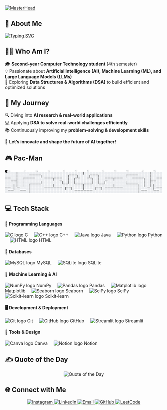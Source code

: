 [![MasterHead](https://camo.githubusercontent.com/3cf2f8c403aa809199071de4dc483744f9161260f6c3eceb39d673cfbe8b7e3e/68747470733a2f2f692e70696e696d672e636f6d2f6f726967696e616c732f66612f37622f34622f66613762346264633362326637336537343965356332633634366434616531332e676966)](https://github.com/Atharva130)

## 🚀 About Me  

[![Typing SVG](https://readme-typing-svg.demolab.com?font=Fira+Code&pause=1000&width=600&lines=Hi+!+I+am+Atharva+Rahate;Welcome+to+My+GitHub+Profile+!;Exploring+AI%2C+ML%2C+and+LLMs+🤖;Always+Learning%2C+Always+Growing!+🚀)](https://git.io/typing-svg)  

## 👨‍💻 Who Am I?  
🎓 **Second-year Computer Technology student** (4th semester)  
💡 Passionate about **Artificial Intelligence (AI), Machine Learning (ML), and Large Language Models (LLMs)**  
🚀 Exploring **Data Structures & Algorithms (DSA)** to build efficient and optimized solutions

## 🌟 My Journey  

🔍 Diving into **AI research & real-world applications**  
💻 Applying **DSA to solve real-world challenges efficiently**  
📚 Continuously improving my **problem-solving & development skills**  

🚀 **Let’s innovate and shape the future of AI together!**  

## 🎮 Pac-Man
<picture>
  <source media="(prefers-color-scheme: dark)" srcset="https://raw.githubusercontent.com/Atharva130/Atharva130/output/pacman-contribution-graph-dark.svg">
  <source media="(prefers-color-scheme: light)" srcset="https://raw.githubusercontent.com/Atharva130/Atharva130/output/pacman-contribution-graph.svg">
  <img alt="pacman contribution graph" src="https://raw.githubusercontent.com/Atharva130/Atharva130/output/pacman-contribution-graph.svg">
</picture>

## <b>💻 Tech Stack </b> 

#### 🚀 Programming Languages  
<div align="left">
  <img src="https://cdn.jsdelivr.net/gh/devicons/devicon/icons/c/c-original.svg" height="40" alt="C logo" />
  <span>C</span>
  <img width="12" />

  <img src="https://cdn.jsdelivr.net/gh/devicons/devicon/icons/cplusplus/cplusplus-original.svg" height="40" alt="C++ logo" />
  <span>C++</span>
  <img width="12" />

  <img src="https://cdn.jsdelivr.net/gh/devicons/devicon/icons/java/java-original.svg" height="40" alt="Java logo" />
  <span>Java</span>
  <img width="12" />

  <img src="https://cdn.jsdelivr.net/gh/devicons/devicon/icons/python/python-original.svg" height="40" alt="Python logo" />
  <span>Python</span>
  <img width="12" />

  <img src="https://cdn.jsdelivr.net/gh/devicons/devicon/icons/html5/html5-original.svg" height="40" alt="HTML logo" />
  <span>HTML</span>
  <img width="12" />
</div>

#### 📂 Databases  
<div align="left">
  <img src="https://cdn.jsdelivr.net/gh/devicons/devicon/icons/mysql/mysql-original.svg" height="40" alt="MySQL logo" />
  <span>MySQL</span>
  <img width="12" />

  <img src="https://cdn.jsdelivr.net/gh/devicons/devicon/icons/sqlite/sqlite-original.svg" height="40" alt="SQLite logo" />
  <span>SQLite</span>
  <img width="12" />
</div>

#### 🤖 Machine Learning & AI  
<div align="left">
  <img src="https://cdn.jsdelivr.net/gh/devicons/devicon/icons/numpy/numpy-original.svg" height="40" alt="NumPy logo" />
  <span>NumPy</span>
  <img width="12" />

  <img src="https://cdn.jsdelivr.net/gh/devicons/devicon/icons/pandas/pandas-original.svg" height="40" alt="Pandas logo" />
  <span>Pandas</span>
  <img width="12" />

  <img src="https://cdn.jsdelivr.net/gh/devicons/devicon/icons/matplotlib/matplotlib-original.svg" height="40" alt="Matplotlib logo" />
  <span>Matplotlib</span>
  <img width="12" />

  <img src="https://seaborn.pydata.org/_images/logo-mark-lightbg.svg" height="40" alt="Seaborn logo" />
  <span>Seaborn</span>
  <img width="12" />

  <img src="https://upload.wikimedia.org/wikipedia/commons/b/b2/SCIPY_2.svg" height="40" alt="SciPy logo" />
  <span>SciPy</span>
  <img width="12" />

  <img src="https://upload.wikimedia.org/wikipedia/commons/0/05/Scikit_learn_logo_small.svg" height="40" alt="Scikit-learn logo" />
  <span>Scikit-learn</span>
  <img width="12" />
</div>

#### 🖥️ Development & Deployment  
<div align="left">
  <img src="https://cdn.jsdelivr.net/gh/devicons/devicon/icons/git/git-original.svg" height="40" alt="Git logo" />
  <span>Git</span>
  <img width="12" />

  <img src="https://cdn.jsdelivr.net/gh/devicons/devicon/icons/github/github-original.svg" height="40" alt="GitHub logo" />
  <span>GitHub</span>
  <img width="12" />
  <img src="https://streamlit.io/images/brand/streamlit-logo-primary-colormark-darktext.png" height="40" alt="Streamlit logo" />
  <span>Streamlit</span>
  <img width="12" />
</div>

#### 🎨 Tools & Design  
<div align="left">
  <img src="https://cdn.jsdelivr.net/gh/devicons/devicon/icons/canva/canva-original.svg" height="40" alt="Canva logo" />
  <span>Canva</span>
  <img width="12" />

  <img src="https://cdn.jsdelivr.net/gh/devicons/devicon/icons/notion/notion-original.svg" height="40" alt="Notion logo" />
  <span>Notion</span>
  <img width="12" />
</div>


## ✍️ Quote of the Day  

<div align="center">  
  <img src="https://quotes-github-readme.vercel.app/api?type=horizontal&theme=tokyonight" alt="Quote of the Day">  
</div>  


## 🌐 Connect with Me  

<p align="center">
  <a href="https://instagram.com/atharva._.rahate">
    <img src="https://img.shields.io/badge/Instagram-%23E4405F.svg?style=for-the-badge&logo=Instagram&logoColor=white" alt="Instagram" />
  </a>
  <a href="https://linkedin.com/in/atharva-rahate-558701285">
    <img src="https://img.shields.io/badge/LinkedIn-%230077B5.svg?style=for-the-badge&logo=linkedin&logoColor=white" alt="LinkedIn" />
  </a>
  <a href="mailto:rahateatharva13@gmail.com">
    <img src="https://img.shields.io/badge/Email-D14836?style=for-the-badge&logo=gmail&logoColor=white" alt="Email" />
  </a>
  <a href="https://github.com/Atharva130">
    <img src="https://img.shields.io/badge/GitHub-%23121011.svg?style=for-the-badge&logo=github&logoColor=white" alt="GitHub" />
  </a>
  <a href="https://leetcode.com/u/rahateatharva13/">
    <img src="https://img.shields.io/badge/LeetCode-FFA116?style=for-the-badge&logo=leetcode&logoColor=white" alt="LeetCode" />
  </a>
</p>  
